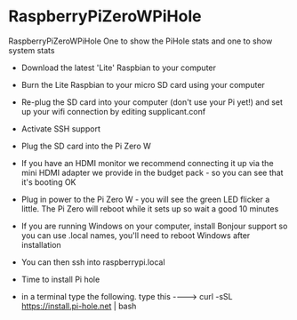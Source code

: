 # RaspberryPiZeroWPiHole
RaspberryPiZeroWPiHole
One to show the PiHole stats and one to show system stats

* Download the latest 'Lite' Raspbian to your computer
* Burn the Lite Raspbian to your micro SD card using your computer
* Re-plug the SD card into your computer (don't use your Pi yet!) and set up your wifi connection by editing supplicant.conf
* Activate SSH support
* Plug the SD card into the Pi Zero W
* If you have an HDMI monitor we recommend connecting it up via the mini HDMI adapter we provide in the budget pack - so you can see that   it's booting OK
* Plug in power to the Pi Zero W - you will see the green LED flicker a little. The Pi Zero will reboot while it sets up so wait a good 10   minutes
* If you are running Windows on your computer, install Bonjour support so you can use .local names, you'll need to reboot Windows after     installation
* You can then ssh into raspberrypi.local

* Time to install Pi hole

* in a terminal type the following.                type this ---->    curl -sSL https://install.pi-hole.net | bash

